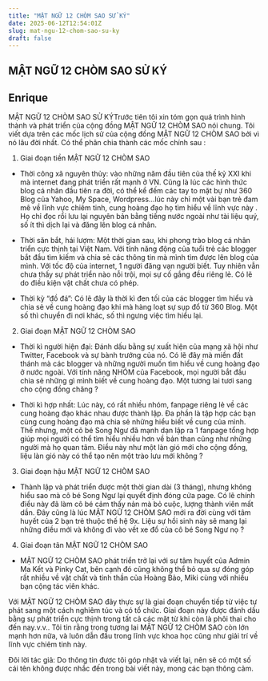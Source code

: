 ```yaml
---
title: "MẬT NGỮ 12 CHÒM SAO SỬ KÝ"
date: 2025-06-12T12:54:01Z
slug: mat-ngu-12-chom-sao-su-ky
draft: false
---
```


## MẬT NGỮ 12 CHÒM SAO SỬ KÝ

## Enrique

MẬT NGỮ 12 CHÒM SAO SỬ KÝTrước tiên tôi xin tóm gọn quá trình hình thành và phát triển của cộng đồng MẬT NGỮ 12 CHÒM SAO nói chung. Tôi viết dựa trên các mốc lịch sử của cộng đồng MẬT NGỮ 12 CHÒM SAO bởi vì nó lâu đời nhất. Có thể phân chia thành các mốc chính sau :
 
1. Giai đoạn tiền MẬT NGỮ 12 CHÒM SAO
 
- Thời công xã nguyên thủy: vào những năm đầu tiên của thế kỷ XXI khi mà internet đang phát triển rất mạnh ở VN. Cũng là lúc các hình thức blog cá nhân đầu tiên ra đời, có thể kể đếm các tay to mặt bự như 360 Blog của Yahoo, My Space, Wordpress…lúc này chỉ một vài bạn trẻ đam mê về lĩnh vực chiêm tinh, cung hoàng đạo họ tìm hiểu về lĩnh vực này . Họ chỉ đọc rồi lưu lại nguyên bản bằng tiếng nước ngoài như tài liệu quý, số ít thì dịch lại và đăng lên blog cá nhân.
 
- Thời săn bắt, hái lượm: Một thời gian sau, khi phong trào blog cá nhân triển cực thịnh tại Việt Nam. Với tính năng động của tuổi trẻ các blogger bắt đầu tìm kiếm và chia sẻ các thông tin mà mình tìm được lên blog của mình. Với tốc độ của internet, 1 người đăng vạn người biết. Tuy nhiên vẫn chưa thấy sự phát triển nào nỗi trội, mọi sự cố gắng đều riêng lẻ. Có lẽ do điều kiện vật chất chưa có phép.
 
- Thời kỳ “đồ đá”: Có lẽ đây là thời kì đen tối của các blogger tìm hiểu và chia sẻ về cung hoàng đạo khi mà hàng loạt sự sụp đổ từ 360 Blog. Một số thì chuyển đi nơi khác, số thì ngưng việc tìm hiểu lại.
 
2. Giai đoạn MẬT NGỮ 12 CHÒM SAO
 
- Thời kì người hiện đại: Đánh dấu bằng sự xuất hiện của mạng xã hội như Twitter, Facebook và sự bành trướng của nó. Có lẽ đây mà miền đất thánh mà các blogger và những người muốn tìm hiểu về cung hoàng đạo ở nước ngoài. Với tính năng NHÓM của Facebook, mọi người bắt đầu chia sẻ những gì mình biết về cung hoàng đạo. Một tương lai tươi sang cho cộng đồng chăng ?
 
- Thời kì hợp nhất: Lúc này, có rất nhiều nhóm, fanpage riêng lẻ về các cung hoàng đạo khác nhau được thành lập. Đa phần là tập hợp các bạn cùng cung hoàng đạo mà chia sẻ những hiểu biết về cung của mình. Thế nhưng, một cô bé Song Ngư đã mạnh dạn lập ra 1 fanpage tổng hợp giúp mọi người có thể tìm hiểu nhiều hơn về bản than cũng như những người mà họ quan tâm. Điều này như một làn gió mới cho cộng đồng, liệu làn gió này có thể tạo nên một trào lưu mới không ?
 
3. Giai đoạn hậu MẬT NGỮ 12 CHÒM SAO
 
- Thành lập và phát triển được một thời gian dài (3 tháng), nhưng không hiểu sao mà cô bé Song Ngư lại quyết định đóng cửa page. Có lẽ chính điều này đã làm cô bé cảm thấy nản mà bỏ cuộc, lượng thành viên mất dần. Đây cũng là lúc MẬT NGỮ 12 CHÒM SAO mới ra đời cùng với tâm huyết của 2 bạn trẻ thuộc thế hệ 9x. Liệu sự hồi sinh này sẽ mang lại những điều mới và không đi vào vết xe đổ của cô bé Song Ngư nọ ?
 
4. Giai đoạn tân MẬT NGỮ 12 CHÒM SAO
 
- MẬT NGỮ 12 CHÒM SAO  phát triển trở lại với sự tâm huyết của Admin Ma Kết và Pinky Cat, bên cạnh đó cũng không thể bỏ qua sự đóng góp rất nhiều về vật chất và tinh thần của Hoàng Bảo, Miki cùng với nhiều bạn cộng tác viên khác.
 
Với MẬT NGỮ 12 CHÒM SAO đây thực sự là giai đoạn chuyển tiếp từ việc tự phát sang một cách nghiêm túc và có tổ chức. Giai đoạn này được đánh dấu bằng sự phát triển cực thịnh trong tất cả các mặt từ khi còn là phôi thai cho đến nay.v.v.. Tôi tin rằng trong tương lai MẬT NGỮ 12 CHÒM SAO còn lớn mạnh hơn nữa, và luôn dẫn đầu trong lĩnh vực khoa học cũng như giải trí về lĩnh vực chiêm tinh này.
 
Đôi lời tác giả: Do thông tin được tôi góp nhặt và viết lại, nên sẽ có một số cái tên không được nhắc đến trong bài viết này, mong các bạn thông cảm.